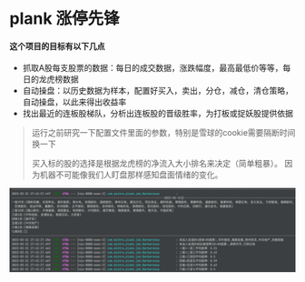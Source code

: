 # plank 涨停先锋

#### 这个项目的目标有以下几点

- 抓取A股每支股票的数据：每日的成交数据，涨跌幅度，最高最低价等等，每日的龙虎榜数据
- 自动操盘：以历史数据为样本，配置好买入，卖出，分仓，减仓，清仓策略，自动操盘，以此来得出收益率
- 找出最近的连板股梯队，分析出连板股的晋级胜率，为打板或捉妖股提供依据


>运行之前研究一下配置文件里面的参数，特别是雪球的cookie需要隔断时间换一下
> 
> 买入标的股的选择是根据龙虎榜的净流入大小排名来决定（简单粗暴）。 因为机器不可能像我们人盯盘那样感知盘面情绪的变化。


![avatar](./src/main/resources/img/1.png)
